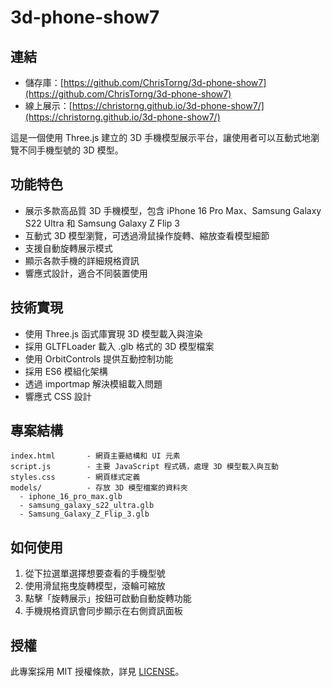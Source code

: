 # 3d-phone-show7

## 連結

- 儲存庫：[https://github.com/ChrisTorng/3d-phone-show7](https://github.com/ChrisTorng/3d-phone-show7)
- 線上展示：[https://christorng.github.io/3d-phone-show7/](https://christorng.github.io/3d-phone-show7/)

這是一個使用 Three.js 建立的 3D 手機模型展示平台，讓使用者可以互動式地瀏覽不同手機型號的 3D 模型。

## 功能特色

- 展示多款高品質 3D 手機模型，包含 iPhone 16 Pro Max、Samsung Galaxy S22 Ultra 和 Samsung Galaxy Z Flip 3
- 互動式 3D 模型瀏覽，可透過滑鼠操作旋轉、縮放查看模型細節
- 支援自動旋轉展示模式
- 顯示各款手機的詳細規格資訊
- 響應式設計，適合不同裝置使用

## 技術實現

- 使用 Three.js 函式庫實現 3D 模型載入與渲染
- 採用 GLTFLoader 載入 .glb 格式的 3D 模型檔案
- 使用 OrbitControls 提供互動控制功能
- 採用 ES6 模組化架構
- 透過 importmap 解決模組載入問題
- 響應式 CSS 設計

## 專案結構

```
index.html       - 網頁主要結構和 UI 元素
script.js        - 主要 JavaScript 程式碼，處理 3D 模型載入與互動
styles.css       - 網頁樣式定義
models/          - 存放 3D 模型檔案的資料夾
  - iphone_16_pro_max.glb
  - samsung_galaxy_s22_ultra.glb
  - Samsung_Galaxy_Z_Flip_3.glb
```

## 如何使用

1. 從下拉選單選擇想要查看的手機型號
2. 使用滑鼠拖曳旋轉模型，滾輪可縮放
3. 點擊「旋轉展示」按鈕可啟動自動旋轉功能
4. 手機規格資訊會同步顯示在右側資訊面板

## 授權

此專案採用 MIT 授權條款，詳見 [LICENSE](./LICENSE)。